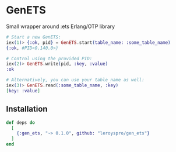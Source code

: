 # GenETS
Small wrapper around :ets Erlang/OTP library

```elixir
# Start a new GenETS:
iex(1)> {:ok, pid} = GenETS.start(table_name: :some_table_name)
{:ok, #PID<0.140.0>}

# Control using the provided PID:
iex(2)> GenETS.write(pid, :key, :value)
:ok

# Alternatively, you can use your table_name as well:
iex(3)> GenETS.read(:some_table_name, :key)
[key: :value]
```

## Installation

```elixir
def deps do
  [
    {:gen_ets, "~> 0.1.0", github: "leroyspro/gen_ets"}
  ]
end
```
